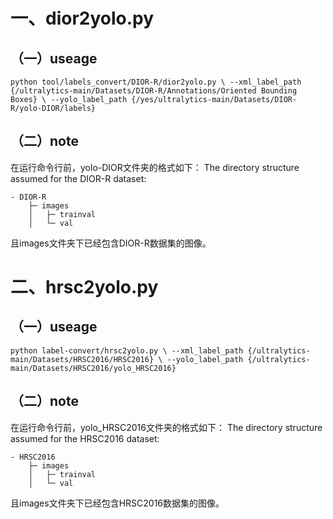 # 一、dior2yolo.py
## （一）useage
`python tool/labels_convert/DIOR-R/dior2yolo.py \
--xml_label_path {/ultralytics-main/Datasets/DIOR-R/Annotations/Oriented Bounding Boxes} \
--yolo_label_path {/yes/ultralytics-main/Datasets/DIOR-R/yolo-DIOR/labels}`
## （二）note
在运行命令行前，yolo-DIOR文件夹的格式如下：
The directory structure assumed for the DIOR-R dataset:

    - DIOR-R
        ├─ images
        │   ├─ trainval
        │   └─ val
且images文件夹下已经包含DIOR-R数据集的图像。

# 二、hrsc2yolo.py
## （一）useage
`python label-convert/hrsc2yolo.py \
--xml_label_path {/ultralytics-main/Datasets/HRSC2016/HRSC2016} \
--yolo_label_path {/ultralytics-main/Datasets/HRSC2016/yolo_HRSC2016}`
## （二）note
在运行命令行前，yolo_HRSC2016文件夹的格式如下：
The directory structure assumed for the HRSC2016 dataset:

    - HRSC2016
        ├─ images
        │   ├─ trainval
        │   └─ val
且images文件夹下已经包含HRSC2016数据集的图像。

